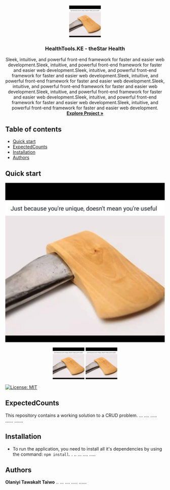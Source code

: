 <p align="center">
  <a href="http://health.the-star.co.ke">
    <img src="https://github.com/Tawakalt/customerApp/blob/master/public/21373090_119974738725589_8106619774697472000_n.jpg" width=100 height=100>
  </a>

  <h3 align="center">HealthTools.KE - theStar Health</h3>

  <p align="center">
     Sleek, intuitive, and powerful front-end framework for faster and easier web development.Sleek, intuitive, and powerful front-end framework for faster and easier web development.Sleek, intuitive, and powerful front-end framework for faster and easier web development.Sleek, intuitive, and powerful front-end framework for faster and easier web development.Sleek, intuitive, and powerful front-end framework for faster and easier web development.Sleek, intuitive, and powerful front-end framework for faster and easier web development.Sleek, intuitive, and powerful front-end framework for faster and easier web development.Sleek, intuitive, and powerful front-end framework for faster and easier web development.
    <br>
  <a href="http://health.the-star.co.ke"><strong>Explore Project &raquo;</strong></a>
  </p>
</p>

## Table of contents

- [Quick start](#quick-start)
- [ExpectedCounts](#expectedCounts)
- [Installation](#installation)
- [Authors](#authors)


## Quick start
![alt text](https://github.com/Tawakalt/customerApp/blob/master/public/21373090_119974738725589_8106619774697472000_n.jpg)

<p align="center">
  <img src="https://github.com/Tawakalt/customerApp/blob/master/public/21373090_119974738725589_8106619774697472000_n.jpg" width="100"/>
  <img src="https://github.com/Tawakalt/customerApp/blob/master/public/21373090_119974738725589_8106619774697472000_n.jpg" width="100"/>
</p>

[![License: MIT](https://img.shields.io/badge/License-MIT-yellow.svg)](https://opensource.org/licenses/MIT)

## ExpectedCounts
This repository contains a working solution to a CRUD problem.
...
....
.....
......
.......


## Installation
- To run the application, you need to install all it's dependencies by using the command: `npm install`.
.
..
...
....
.....


## Authors
**Olaniyi Tawakalt Taiwo** 
..
...
....
.....
......
